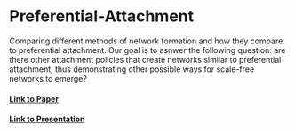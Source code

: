 # Preferential-Attachment
Comparing different methods of network formation and how they compare to preferential attachment. Our goal is to asnwer the following question: are there other attachment policies that create networks similar to preferential attachment, thus demonstrating other possible ways for scale-free networks to emerge?

#### [Link to Paper](https://docs.google.com/document/d/1Z0bVyxpgeK3L42TU1iFvXibSyLvEb8Kc3y-BfuR2yac/edit?usp=sharing)

#### [Link to Presentation](https://docs.google.com/presentation/d/1-X65ddOlckT5VC4_JtByytzYg40PkeWm1OsfIn5I1IY/edit?usp=sharing)
